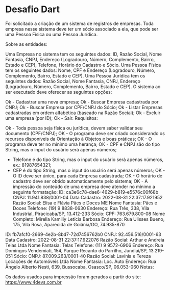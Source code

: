 # Desafio Dart
Foi solicitado a criação de um sistema de registros de empresas. Toda empresa nesse sistema deve ter um sócio associado a ela, que pode ser uma Pessoa Física ou uma Pessoa Jurídica.

Sobre as entidades:

Uma Empresa no sistema tem os seguintes dados: ID, Razão Social, Nome Fantasia, CNPJ, Endereço (Logradouro, Número, Complemento, Bairro, Estado e CEP), Telefone, Horário do Cadastro e Sócio.
Uma Pessoa Física tem os seguintes dados: Nome, CPF e Endereço (Logradouro, Número, Complemento, Bairro, Estado e CEP).
Uma Pessoa Jurídica tem os seguintes dados: Razão Social, Nome Fantasia, CNPJ, Endereço (Logradouro, Número, Complemento, Bairro, Estado e CEP).
O sistema ao ser executado deve oferecer as seguintes opções:

Ok - Cadastrar uma nova empresa;
Ok - Buscar Empresa cadastrada por CNPJ;
Ok - Buscar Empresa por CPF/CNPJ do Sócio;
Ok - Listar Empresas cadastradas em ordem alfabética (baseado na Razão Social);
Ok - Excluir uma empresa (por ID);
Ok - Sair.
Requisitos:

Ok - Toda pessoa seja física ou jurídica, devem saber validar seu documento (CPF/CNPJ);
OK - O programa deve ser criado considerando os recursos disponíveis da Orientação à Objetos e boas práticas;
OK - O programa deve ter no mínimo uma herança;
OK - CPF e CNPJ são do tipo String, mas o input do usuário será apenas números;
- Telefone é do tipo String, mas o input do usuário será apenas números, ex.: 81987654321;
- CEP é do tipo String, mas o input do usuário será apenas números;
OK - O ID deve ser único, para cada Empresa cadastrada;
OK - O horário de cadastro deve ser obtido automaticamente pelo sistema;
OK - A impressão do conteúdo de uma empresa deve atender no mínimo a seguinte formatação:
ID: ca3e6c78-dae6-4629-b819-e5576c00f68b
CNPJ: 11.941.838/0001-04 Data Cadastro: 2022-08-31 22:37:17.921952
Razão Social: Elisa e Flávia Pães e Doces ME
Nome Fantasia: Pães e Doces
Telefone: (19) 9 8838-0630
Endereço: Rua Três, 338, Vila Industrial, Piracicaba/SP, 13.412-233
Sócio:
CPF: 763.679.800-08
Nome Completo: Mirella Kamilly Letícia Barbosa
Endereço: Rua Ulisses Bueno, 175, Vila Rosa, Aparecida de Goiânia/GO, 74.935-870

ID: fb7afcf0-2669-4e2b-8bd7-72d7456762b0
CNPJ: 92.456.516/0001-63  Data Cadastro: 2022-08-31 22:37:17.922076
Razão Social: Arthur e Andreia Telas Ltda
Nome Fantasia: Telas
Telefone: (11) 9 9572-6906
Endereço: Rua Domingos Vendemiati, 154, Parque Recanto do Parrilho, Jundiaí/SP, 13.219-051
Sócio:
CNPJ: 87.009.263/0001-40
Razão Social: Lavínia e Tereza Locações de Automóveis Ltda
Nome Fantasia: Loc. Auto
Endereço: Rua Ângelo Alberto Nesti, 639, Bussocaba, Osasco/SP, 06.053-060
Notas:

Os dados usados para impressão foram gerados a partir do site: https://www.4devs.com.br
